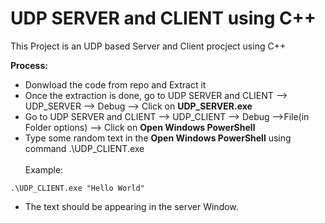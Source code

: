 # UDP SERVER and CLIENT using C++

This Project is an UDP based Server and Client procject using C++

**Process:** <br/>
* Donwload the code from repo and Extract it
* Once the extraction is done, go to UDP SERVER and CLIENT --> UDP_SERVER --> Debug --> Click on **UDP_SERVER.exe**
* Go to UDP SERVER and CLIENT --> UDP_CLIENT --> Debug -->File(in Folder options) --> Click on **Open Windows PowerShell**
* Type some random text in the **Open Windows PowerShell** using command .\UDP_CLIENT.exe  <br/> <br/>
Example: 
```shell
.\UDP_CLIENT.exe "Hello World"
```
* The text should be appearing in the server Window.
